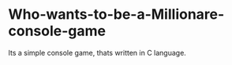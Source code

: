 # Who-wants-to-be-a-Millionare-console-game
Its a simple console game, thats written in C language.
